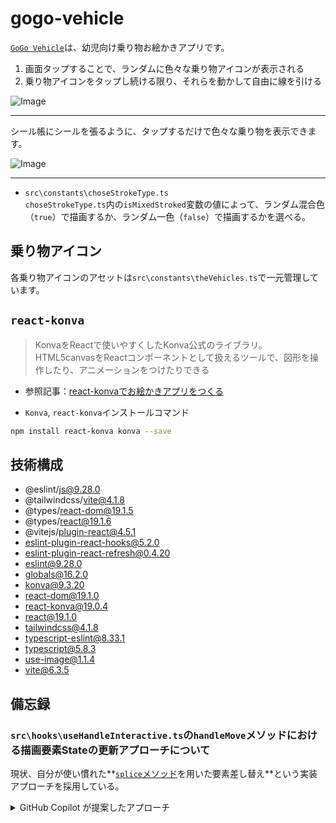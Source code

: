# gogo-vehicle

[`GoGo Vehicle`](https://k2webservice.xsrv.jp/r0105/gogo/)は、幼児向け乗り物お絵かきアプリです。
1. 画面タップすることで、ランダムに色々な乗り物アイコンが表示される
2. 乗り物アイコンをタップし続ける限り、それらを動かして自由に線を引ける

![Image](https://github.com/user-attachments/assets/338dc9fd-5db0-4114-80e7-8e5eaebc87c9)

---

シール帳にシールを張るように、タップするだけで色々な乗り物を表示できます。

![Image](https://github.com/user-attachments/assets/6d6592be-d951-4c62-a526-94e505777606)

---

- `src\constants\choseStrokeType.ts`<br>
`choseStrokeType.ts`内の`isMixedStroked`変数の値によって、ランダム混合色（`true`）で描画するか、ランダム一色（`false`）で描画するかを選べる。

## 乗り物アイコン
各乗り物アイコンのアセットは`src\constants\theVehicles.ts`で一元管理しています。

## `react-konva`
> KonvaをReactで使いやすくしたKonva公式のライブラリ。<br>
> HTML5canvasをReactコンポーネントとして扱えるツールで、図形を操作したり、アニメーションをつけたりできる

- 参照記事：[react-konvaでお絵かきアプリをつくる](https://qiita.com/yukinonyukinon/items/4cc4b0a36dfa20723c0d)

- `Konva`, `react-konva`インストールコマンド<br>
```bash
npm install react-konva konva --save
```

## 技術構成
- @eslint/js@9.28.0
- @tailwindcss/vite@4.1.8
- @types/react-dom@19.1.5
- @types/react@19.1.6
- @vitejs/plugin-react@4.5.1
- eslint-plugin-react-hooks@5.2.0
- eslint-plugin-react-refresh@0.4.20
- eslint@9.28.0
- globals@16.2.0
- konva@9.3.20
- react-dom@19.1.0
- react-konva@19.0.4
- react@19.1.0
- tailwindcss@4.1.8
- typescript-eslint@8.33.1
- typescript@5.8.3
- use-image@1.1.4
- vite@6.3.5

## 備忘録
### `src\hooks\useHandleInteractive.ts`の`handleMove`メソッドにおける描画要素Stateの更新アプローチについて
現状、自分が使い慣れた**[`splice`メソッド](https://developer.mozilla.org/ja/docs/Web/JavaScript/Reference/Global_Objects/Array/splice)を用いた要素差し替え**という実装アプローチを採用している。

<details>
<summary>GitHub Copilot が提案したアプローチ</summary>

セッター関数（`setEachVehicle`）内で処理実行し、最終的に`map`関数を通じて更新配列を取得する実装アプローチ。<br>
セッター関数の`prev`（既存State）を用いることで既存配列を取り扱っているため、現実装での`eachVehicle`（`eachVehicleType[]`）をカスタムフックに渡す必要がなくなる。

```ts
setEachVehicle(prev => {
    // 最後に書いた線(配列の最後尾)のインデックス取得
    const lastLineIndex = prev[activeVehicleIndex].lines.length - 1;

    const updatedVehicle = {
        // 既存の各プロパティ
        ...prev[activeVehicleIndex],

        // 初期描画時のアイコン表示制御
        iconSrc: activeVehicleIndex <= 2 ?
            initVehicleIcon :
            prev[activeVehicleIndex].iconSrc,

        // 更新対象の配列要素（アクティブな配列要素が最終描画された要素）の場合
        // 現在描画中の線（配列の最後の要素）に新しい座標を追加
        lines: prev[activeVehicleIndex].lines.map((line, index) =>
            index === lastLineIndex ?
                [...line, point.x, point.y] // 既存の座標に新しい座標を追加
                : line // 既存の座標を展開
        )
    };

    // 更新対象（アクティブな配列要素）のインデックスの場合は新しい配列要素に差し替え、それ以外は既存の要素を維持
    return [...prev].map((vehicle, index) =>
        index === activeVehicleIndex ? updatedVehicle : vehicle
    );
});
```

</details>